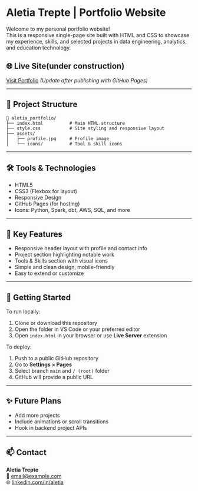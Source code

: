 # Aletia Trepte | Portfolio Website

Welcome to my personal portfolio website!  
This is a responsive single-page site built with HTML and CSS to showcase my experience, skills, and selected projects in data engineering, analytics, and education technology.

## 🌐 Live Site(under construction)

[Visit Portfolio](https://yourusername.github.io/aletia-portfolio/) *(Update after publishing with GitHub Pages)*

---

## 📁 Project Structure

```
📁 aletia_portfolio/
├── index.html          # Main HTML structure
├── style.css           # Site styling and responsive layout
├── assets/
│   ├── profile.jpg     # Profile image
│   └── icons/          # Tool & skill icons
```

---

## 🛠️ Tools & Technologies

- HTML5
- CSS3 (Flexbox for layout)
- Responsive Design
- GitHub Pages (for hosting)
- Icons: Python, Spark, dbt, AWS, SQL, and more

---

## 📌 Key Features

- Responsive header layout with profile and contact info
- Project section highlighting notable work
- Tools & Skills section with visual icons
- Simple and clean design, mobile-friendly
- Easy to extend or customize

---

## 🚀 Getting Started

To run locally:

1. Clone or download this repository
2. Open the folder in VS Code or your preferred editor
3. Open `index.html` in your browser or use **Live Server** extension

To deploy:

1. Push to a public GitHub repository
2. Go to **Settings > Pages**
3. Select branch `main` and `/ (root)` folder
4. GitHub will provide a public URL

---

## ✨ Future Plans

- Add more projects
- Include animations or scroll transitions
- Hook in backend project APIs

---

## 📫 Contact

**Aletia Trepte**  
📧 email@example.com  
🌐 [linkedin.com/in/aletia](https://linkedin.com/in/aletia)
